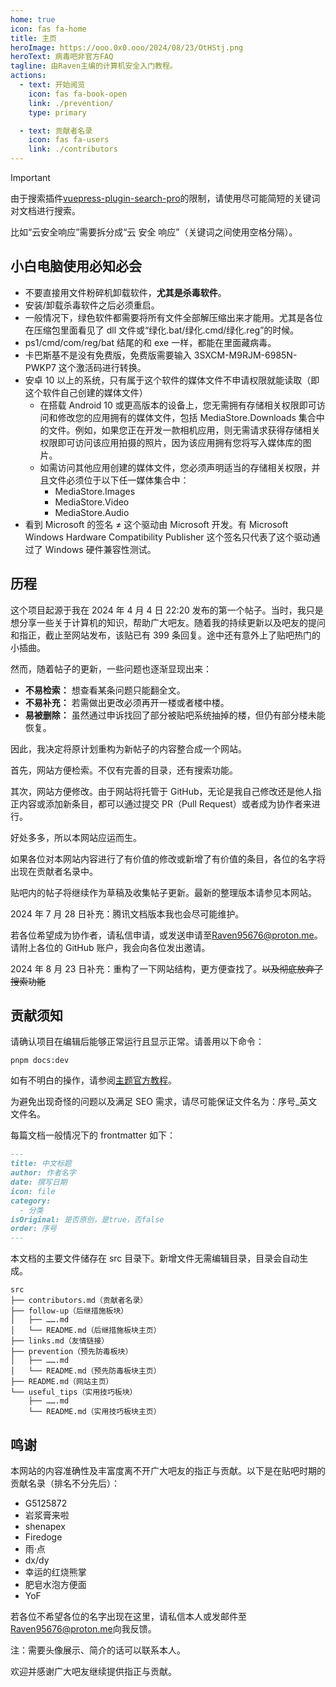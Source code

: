 ```yaml
---
home: true
icon: fas fa-home
title: 主页
heroImage: https://ooo.0x0.ooo/2024/08/23/OtHStj.png
heroText: 病毒吧非官方FAQ
tagline: 由Raven主编的计算机安全入门教程。
actions:
  - text: 开始阅览
    icon: fas fa-book-open
    link: ./prevention/
    type: primary

  - text: 贡献者名录
    icon: fas fa-users
    link: ./contributors
---
```


> [!important]
> 由于搜索插件[vuepress-plugin-search-pro](https://plugin-search-pro.vuejs.press/)的限制，请使用尽可能简短的关键词对文档进行搜索。
>
> 比如“云安全响应”需要拆分成“云 安全 响应”（关键词之间使用空格分隔）。

## 小白电脑使用必知必会

- 不要直接用文件粉碎机卸载软件，**尤其是杀毒软件**。
- 安装/卸载杀毒软件之后必须重启。
- 一般情况下，绿色软件都需要将所有文件全部解压缩出来才能用。尤其是各位在压缩包里面看见了 dll 文件或“绿化.bat/绿化.cmd/绿化.reg”的时候。
- ps1/cmd/com/reg/bat 结尾的和 exe 一样，都能在里面藏病毒。
- 卡巴斯基不是没有免费版，免费版需要输入 3SXCM-M9RJM-6985N-PWKP7 这个激活码进行转换。
- 安卓 10 以上的系统，只有属于这个软件的媒体文件不申请权限就能读取（即这个软件自己创建的媒体文件）
  - 在搭载 Android 10 或更高版本的设备上，您无需拥有存储相关权限即可访问和修改您的应用拥有的媒体文件，包括 MediaStore.Downloads 集合中的文件。例如，如果您正在开发一款相机应用，则无需请求获得存储相关权限即可访问该应用拍摄的照片，因为该应用拥有您将写入媒体库的图片。
  - 如需访问其他应用创建的媒体文件，您必须声明适当的存储相关权限，并且文件必须位于以下任一媒体集合中：
    - MediaStore.Images
    - MediaStore.Video
    - MediaStore.Audio
- 看到 Microsoft 的签名 ≠ 这个驱动由 Microsoft 开发。有 Microsoft Windows Hardware Compatibility Publisher 这个签名只代表了这个驱动通过了 Windows 硬件兼容性测试。

## 历程

这个项目起源于我在 2024 年 4 月 4 日 22:20 发布的第一个帖子。当时，我只是想分享一些关于计算机的知识，帮助广大吧友。随着我的持续更新以及吧友的提问和指正，截止至网站发布，该贴已有 399 条回复。途中还有意外上了贴吧热门的小插曲。

然而，随着帖子的更新，一些问题也逐渐显现出来：

- **不易检索：** 想查看某条问题只能翻全文。
- **不易补充：** 若需做出更改必须再开一楼或者楼中楼。
- **易被删除：** 虽然通过申诉找回了部分被贴吧系统抽掉的楼，但仍有部分楼未能恢复。

因此，我决定将原计划重构为新帖子的内容整合成一个网站。

首先，网站方便检索。不仅有完善的目录，还有搜索功能。

其次，网站方便修改。由于网站将托管于 GitHub，无论是我自己修改还是他人指正内容或添加新条目，都可以通过提交 PR（Pull Request）或者成为协作者来进行。

好处多多，所以本网站应运而生。

如果各位对本网站内容进行了有价值的修改或新增了有价值的条目，各位的名字将出现在贡献者名录中。

贴吧内的帖子将继续作为草稿及收集帖子更新。最新的整理版本请参见本网站。

2024 年 7 月 28 日补充：腾讯文档版本我也会尽可能维护。

若各位希望成为协作者，请私信申请，或发送申请至<Raven95676@proton.me>。请附上各位的 GitHub 账户，我会向各位发出邀请。

2024 年 8 月 23 日补充：重构了一下网站结构，更方便查找了。~~以及彻底放弃了搜索功能~~

## 贡献须知

请确认项目在编辑后能够正常运行且显示正常。请善用以下命令：

```shell
pnpm docs:dev
```

如有不明白的操作，请参阅[主题官方教程](https://theme-hope.vuejs.press/zh/get-started/)。

为避免出现奇怪的问题以及满足 SEO 需求，请尽可能保证文件名为：序号\_英文文件名。

每篇文档一般情况下的 frontmatter 如下：

```markdown
---
title: 中文标题
author: 作者名字
date: 撰写日期
icon: file
category:
  - 分类
isOriginal: 是否原创，是true，否false
order: 序号
---
```

本文档的主要文件储存在 src 目录下。新增文件无需编辑目录，目录会自动生成。

```shell
src
├── contributors.md（贡献者名录）
├── follow-up（后继措施板块）
│   ├── …….md
│   └── README.md（后继措施板块主页）
├── links.md（友情链接）
├── prevention（预先防毒板块）
│   ├── …….md
│   └── README.md（预先防毒板块主页）
├── README.md（网站主页）
└── useful_tips（实用技巧板块）
    ├── …….md
    └── README.md（实用技巧板块主页）
```

## 鸣谢

本网站的内容准确性及丰富度离不开广大吧友的指正与贡献。以下是在贴吧时期的贡献名录（排名不分先后）：

- G5125872
- 岩浆膏来啦
- shenapex
- Firedoge
- 雨·点
- dx/dy
- 幸运的红烧熊掌
- 肥皂水泡方便面
- YoF

若各位不希望各位的名字出现在这里，请私信本人或发邮件至<Raven95676@proton.me>向我反馈。

注：需要头像展示、简介的话可以联系本人。

欢迎并感谢广大吧友继续提供指正与贡献。

